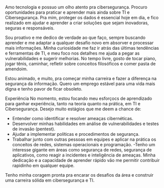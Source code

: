 Amo tecnologia e possuo um olho atento pra cibersegurança. Procuro oportunidades para praticar e aprender mais ainda sobre TI e Cibersegurança. Pra mim, proteger os dados é essencial hoje em dia, e fico realizado em ajudar e aprender a criar soluções que sejam inovadoras, seguras e responsáveis.

Sou proativo e me dedico de verdade ao que faço, sempre buscando aprender e me adaptar a qualquer desafio novo em absorver e processar mais informações. Minha curiosidade me faz ir atrás das últimas tendências e ferramentas de TI, e meu foco nos detalhes me ajuda a pegar as vulnerabilidades e sugerir melhorias. No tempo livre, gosto de tocar piano, jogar tênis, caminhar, refletir sobre conceitos filosóficos e comer pasta de amendoim.

Estou animado, e muito, pra começar minha carreira e fazer a diferença na segurança da informação. Quero um emprego estável para uma vida mais digna e tenho pavor de ficar obsoleto.

Experiência
No momento, estou focando meu esforçocs de aprendizado para ganhar experiência, tanto na teoria quanto na prática, em TI e Cibersegurança. Desejo muito estágios que me deem a chance de:

- Entender como identificar e resolver ameaças cibernéticas.
- Desenvolver minhas habilidades em análise de vulnerabilidades e testes de invasão (pentest).
- Ajudar a implementar políticas e procedimentos de segurança.
- Trabalhar junto com outras pessoas em equipes e aplicar na prática os conceitos de redes, sistemas operacionais e programação.
-Tenho um interesse gigante em áreas como segurança de redes, segurança de aplicativos, como reagir a incidentes e inteligência de ameaças. Minha dedicação e a capacidade de aprender rápido vão me permitir contribuir rapidinho em qualquer equipe.

Tenho minha coragem pronta pra encarar os desafios da área e construir uma carreira sólida em cibersegurança e TI.